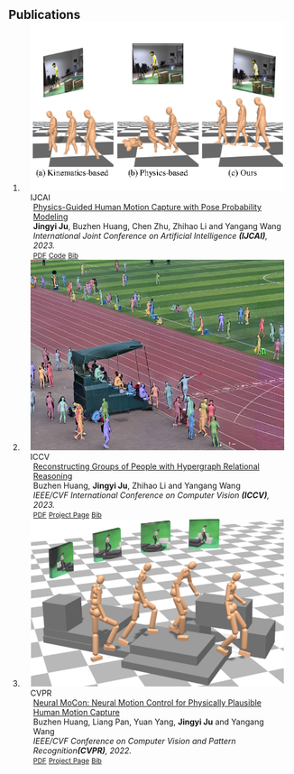 <h2 id="publications" style="margin: 2px 0px -15px;">Publications</h2>

<div class="publications">
<ol class="bibliography">

<li>
<div class="pub-row">
  <div class="col-sm-3 abbr" style="position: relative;padding-right: 15px;padding-left: 15px;">
    <img src="assets/img/ijcai23_teaser.png" class="teaser img-fluid z-depth-1">
    <abbr class="badge">IJCAI</abbr>
  </div>
  <div class="col-sm-9" style="position: relative;padding-right: 15px;padding-left: 20px;">
    <div class="title"><a href="https://arxiv.org/abs/2308.09910">Physics-Guided Human Motion Capture with Pose Probability Modeling</a></div>
    <div class="author"> <strong>Jingyi Ju</strong>, Buzhen Huang, Chen Zhu, Zhihao Li and Yangang Wang</div>
    <div class="periodical"><em>International Joint Conference on Artificial Intelligence <strong>(IJCAI)</strong>, 2023.</em></div>
    <div class="links">
      <a href="http://Me-Ditto.github.io/files/ijcai23.pdf" class="btn btn-sm z-depth-0" role="button" target="_blank" style="font-size:12px;">PDF</a>
      <a href="https://github.com/Me-Ditto/Physics-Guided-Mocap" class="btn btn-sm z-depth-0" role="button" target="_blank" style="font-size:12px;">Code</a>
      <a href="https://www.ijcai.org/proceedings/2023/bibtex/105" class="btn btn-sm z-depth-0" role="button" target="_blank" style="font-size:12px;">Bib</a>
    </div>
  </div>
</div>
</li>




<li>
<div class="pub-row">
  <div class="col-sm-3 abbr" style="position: relative;padding-right: 15px;padding-left: 15px;">
    <img src="assets/img/iccv23_teaser2.jpg" class="teaser img-fluid z-depth-1">
    <abbr class="badge">ICCV</abbr>
  </div>
  <div class="col-sm-9" style="position: relative;padding-right: 15px;padding-left: 20px;">
    <div class="title"><a href="https://arxiv.org/abs/2308.15844">Reconstructing Groups of People with Hypergraph Relational Reasoning</a></div>
    <div class="author"> Buzhen Huang, <strong>Jingyi Ju</strong>, Zhihao Li and Yangang Wang</div>
    <div class="periodical"><em>IEEE/CVF International Conference on Computer Vision <strong>(ICCV)</strong>, 2023.</em></div>
    <div class="links">
      <a href="https://arxiv.org/pdf/2308.15844.pdf" class="btn btn-sm z-depth-0" role="button" target="_blank" style="font-size:12px;">PDF</a>
      <a href="https://www.yangangwang.com/papers/iccv2023-grouprec/HUANG-GROUPREC-2023-07.html" class="btn btn-sm z-depth-0" role="button" target="_blank" style="font-size:12px;">Project Page</a>
      <a href="https://www.yangangwang.com/papers/iccv2023-grouprec/HUANG-GROUPREC-2023-07.bib" class="btn btn-sm z-depth-0" role="button" target="_blank" style="font-size:12px;">Bib</a>
    </div>
  </div>
</div>
</li>


<li>
<div class="pub-row">
  <div class="col-sm-3 abbr" style="position: relative;padding-right: 15px;padding-left: 15px;">
    <img src="assets/img/cvpr22_teaser.png" class="teaser img-fluid z-depth-1">
    <abbr class="badge">CVPR</abbr>
  </div>
  <div class="col-sm-9" style="position: relative;padding-right: 15px;padding-left: 20px;">
    <div class="title"><a href="https://openaccess.thecvf.com/content/CVPR2022/html/Huang_Neural_MoCon_Neural_Motion_Control_for_Physically_Plausible_Human_Motion_CVPR_2022_paper.html">Neural MoCon: Neural Motion Control for Physically Plausible Human Motion Capture</a></div>
    <div class="author"> Buzhen Huang, Liang Pan, Yuan Yang, <strong>Jingyi Ju</strong> and Yangang Wang</div>
    <div class="periodical"><em>IEEE/CVF Conference on Computer Vision and Pattern Recognition<strong>(CVPR)</strong>, 2022.</em></div>
    <div class="links">
      <a href="https://openaccess.thecvf.com/content/CVPR2022/papers/Huang_Neural_MoCon_Neural_Motion_Control_for_Physically_Plausible_Human_Motion_CVPR_2022_paper.pdf" class="btn btn-sm z-depth-0" role="button" target="_blank" style="font-size:12px;">PDF</a>
      <a href="https://www.yangangwang.com/papers/HBZ-NM-2022-03.html" class="btn btn-sm z-depth-0" role="button" target="_blank" style="font-size:12px;">Project Page</a>
      <a href="https://openaccess.thecvf.com/content/CVPR2022/html/Huang_Neural_MoCon_Neural_Motion_Control_for_Physically_Plausible_Human_Motion_CVPR_2022_paper.html" class="btn btn-sm z-depth-0" role="button" target="_blank" style="font-size:12px;">Bib</a>
    </div>
  </div>
</div>
</li>
